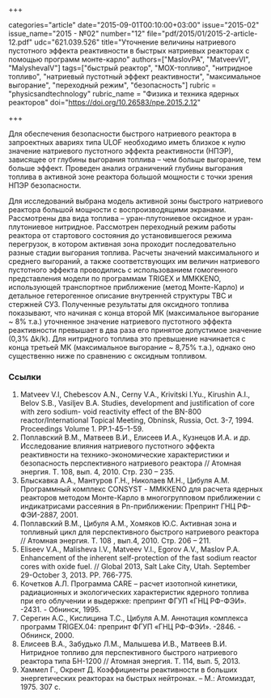 +++

categories="article"
date="2015-09-01T00:10:00+03:00"
issue="2015-02"
issue_name="2015 - №02"
number="12"
file="pdf/2015/01/2015-2-article-12.pdf"
udc="621.039.526"
title="Уточнение величины натриевого пустотного эффекта реактивности в быстрых натриевых реакторах с помощью программ монте-карло"
authors=["MaslovPA", "MatveevVI", "MalyshevaIV"]
tags=["быстрый реактор", "MOX-топливо", "нитридное топливо", "натриевый пустотный эффект реактивности", "максимальное выгорание", "переходный режим", "безопасность"]
rubric = "physicsandtechnology"
rubric_name = "Физика и техника ядерных реакторов"
doi="https://doi.org/10.26583/npe.2015.2.12"

+++

Для обеспечения безопасности быстрого натриевого реактора в запроектных авариях типа ULOF необходимо иметь близкое к нулю значение натриевого пустотного эффекта реактивности (НПЭР), зависящее от глубины выгорания топлива – чем больше выгорание, тем больше эффект. Проведен анализ ограничений глубины выгорания топлива в активной зоне реактора большой мощности с точки зрения НПЭР безопасности.

Для исследований выбрана модель активной зоны быстрого натриевого реактора большой мощности с воспроизводящими экранами. Рассмотрены два вида топлива – уран-плутониевое оксидное и уран-плутониевое нитридное. Рассмотрен переходный режим работы реактора от стартового состояния до установившегося режима перегрузок, в котором активная зона проходит последовательно разные стадии выгорания топлива. Расчеты значений максимального и среднего выгораний, а также соответствующих им величин натриевого пустотного эффекта проводились с использованием гомогенного представления модели по программам TRIGEX и MMKKENO, использующей транспортное приближение (метод Монте-Карло) и детальное гетерогенное описание внутренней структуры ТВС и стержней СУЗ. Полученные результаты для оксидного топлива показывают, что начиная с конца второй МК (максимальное выгорание ~ 8% т.а.) уточненное значение натриевого пустотного эффекта реактивности превышает в два раза его принятое допустимое значение (0,3% Δk/k). Для нитридного топлива это превышение начинается с конца третьей МК (максимальное выгорание ~ 8,75% т.а.), однако оно существенно ниже по сравнению с оксидным топливом.

### Ссылки

1. Matveev V.I, Chebescov A.N., Cerny V.A., Krivitski I.Yu., Kirushin A.I., Belov S.B., Vasiljev B.A. Studies, development and justification of core with zero sodium- void reactivity effect of the BN-800 reactor/International Topical Meeting, Obninsk, Russia, Oct. 3-7, 1994. Proceedings Volume 1. PP.1-45–1-59.
2. Поплавский В.М., Матвеев В.И., Елисеев И.А., Кузнецов И.А. и др. Исследование влияния натриевого пустотного эффекта реактивности на технико-экономические характеристики и безопасность перспективного натриевого реактора // Атомная энергия. Т. 108, вып. 4, 2010. Стр. 230 – 235.
3. Блыскавка А.А., Мантуров Г.Н., Николаев М.Н., Цибуля А.М. Программный комплекс CONSYST - ММККЕNО для расчета ядерных реакторов методом Монте-Карло в многогрупповом приближении с индикатрисами рассеяния в Pn-приближении: Препринт ГНЦ РФ-ФЭИ-2887, 2001.
4. Поплавский В.М., Цибуля А.М., Хомяков Ю.С. Активная зона и топливный цикл для перспективного быстрого натриевого реактора // Атомная энергия. Т. 108 , вып.4, 2010. Стр. 206 – 211.
5. Eliseev V.А., Malisheva I.V., Matveev V.I., Egorov А.V., Maslov P.А. Enhancement of the inherent self-protection of the fast sodium reactor cores with oxide fuel. // Global 2013, Salt Lake City, Utah. September 29-October 3, 2013. PP. 766-775.
6. Кочетков А.Л. Программа CARE – расчет изотопной кинетики, радиационных и экологических характеристик ядерного топлива при его облучении и выдержке: препринт ФГУП «ГНЦ РФ-ФЭИ». -2431. - Обнинск, 1995.
7. Серегин А.С., Кислицина Т.С., Цибуля А.М. Аннотация комплекса программ TRIGEX.04: препринт ФГУП «ГНЦ РФ-ФЭИ». -2846. - Обнинск, 2000.
8. Елисеев В.А., Забудько Л.М., Малышева И.В., Матвеев В.И. Нитридное топливо для перспективного быстрого натриевого реактора типа БН-1200 // Атомная энергия. Т. 114, вып. 5, 2013.
9. Хаммел Г., Окрент Д. Коэффициенты реактивности в больших энергетических реакторах на быстрых нейтронах. – М.: Атомиздат, 1975. 307 с.